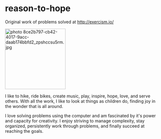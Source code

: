 # reason-to-hope
Original work of problems solved at http://exercism.io/

<img src="http://i1226.photobucket.com/albums/ee410/darren_pearson1/8ce2b797-cb42-4017-9acc-daab174bbfd2_zpshccsu5rm.jpg" border="0" alt=" photo 8ce2b797-cb42-4017-9acc-daab174bbfd2_zpshccsu5rm.jpg" alt="Reason To Hope" width="200"/>

I like to hike, ride bikes, create music, play, inspire, hope, love, and serve others.  With all the work, I like to look at things as children do, finding joy in the wonder that is all around. 

I love solving problems using the computer and am fascinated by it's power and capacity for creativity.  I enjoy striving to manage complexity, stay organized, persistently work through problems, and finally succeed at reaching the goals.
